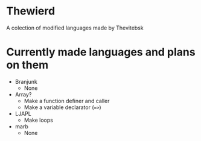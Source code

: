 # Thewierd
A colection of modified languages made by Thevitebsk
# Currently made languages and plans on them
* Branjunk
  * None
* Array?
  * Make a function definer and caller
  * Make a variable declarator (`=>`)
* LJAPL
  * Make loops
* marb
   * None

